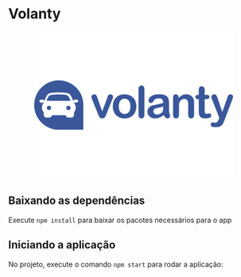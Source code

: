 # Volanty

<p style="text-align: center">
    <img src="screenshot.jpg" alt="volanty">
</p>


## Baixando as dependências

Execute `npm install` para baixar os pacotes necessários para o app

## Iniciando a aplicação

No projeto, execute o comando `npm start` para rodar a aplicação: